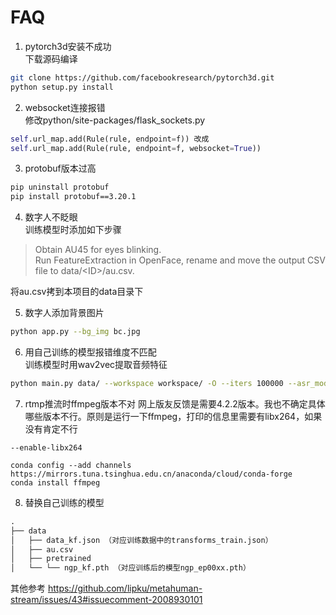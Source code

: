 # FAQ
1.  pytorch3d安装不成功\
    下载源码编译

```bash
git clone https://github.com/facebookresearch/pytorch3d.git
python setup.py install
```

2.  websocket连接报错\
    修改python/site-packages/flask\_sockets.py

```python
self.url_map.add(Rule(rule, endpoint=f)) 改成 
self.url_map.add(Rule(rule, endpoint=f, websocket=True))
```

3. protobuf版本过高

```bash
pip uninstall protobuf
pip install protobuf==3.20.1
```

4. 数字人不眨眼\
训练模型时添加如下步骤

> Obtain AU45 for eyes blinking.\
> Run FeatureExtraction in OpenFace, rename and move the output CSV file to data/\<ID>/au.csv.

将au.csv拷到本项目的data目录下

5. 数字人添加背景图片

```bash
python app.py --bg_img bc.jpg
```

6. 用自己训练的模型报错维度不匹配\
训练模型时用wav2vec提取音频特征

```bash
python main.py data/ --workspace workspace/ -O --iters 100000 --asr_model cpierse/wav2vec2-large-xlsr-53-esperanto
```

7. rtmp推流时ffmpeg版本不对
网上版友反馈是需要4.2.2版本。我也不确定具体哪些版本不行。原则是运行一下ffmpeg，打印的信息里需要有libx264，如果没有肯定不行
```
--enable-libx264
```
```
conda config --add channels https://mirrors.tuna.tsinghua.edu.cn/anaconda/cloud/conda-forge
conda install ffmpeg
```
8. 替换自己训练的模型
```python
.
├── data
│   ├── data_kf.json （对应训练数据中的transforms_train.json）
│   ├── au.csv			
│   ├── pretrained
│   └── └── ngp_kf.pth （对应训练后的模型ngp_ep00xx.pth）

```


其他参考
https://github.com/lipku/metahuman-stream/issues/43#issuecomment-2008930101


